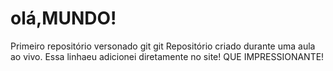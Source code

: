 # olá,MUNDO!
 Primeiro repositório versonado git git
Repositório criado durante uma aula ao vivo.
Essa linhaeu adicionei diretamente no site! QUE IMPRESSIONANTE!
